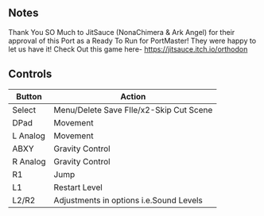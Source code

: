 ## Notes

Thank You SO Much to JitSauce (NonaChimera & Ark Angel) for their approval of this Port as a Ready To Run for PortMaster! They were happy to let us have it! Check Out this game here- https://jitsauce.itch.io/orthodon

## Controls

| Button | Action |
|--|--| 
|Select|Menu/Delete Save FIle/x2-Skip Cut Scene|
|DPad|Movement|
|L Analog|Movement|
|ABXY|Gravity Control|
|R Analog|Gravity Control|
|R1|Jump|
|L1|Restart Level|
|L2/R2|Adjustments in options i.e.Sound Levels|



